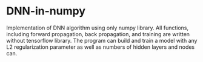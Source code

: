# DNN-in-numpy
Implementation of DNN algorithm using only numpy library. All functions, including forward propagation, back propagation, and training are written without tensorflow library. The program can build and train a model with any L2 regularization parameter as well as numbers of hidden layers and nodes can. 
